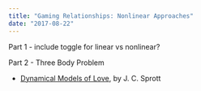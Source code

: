 ```yaml
---
title: "Gaming Relationships: Nonlinear Approaches"
date: "2017-08-22"
---
```

Part 1 - include toggle for linear vs nonlinear?

<GamingNonlinearRelationships idx={0}/>

Part 2 - Three Body Problem

<GamingNonlinearRelationships idx={1}/>

- [Dynamical Models of Love](http://sprott.physics.wisc.edu/pubs/paper277.pdf), by J. C. Sprott